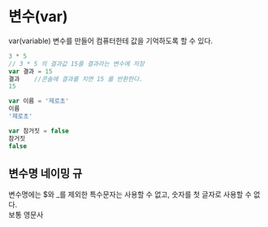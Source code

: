 # 변수\(var\)

var\(variable\) 변수를 만들어 컴퓨터한테 값을 기억하도록 할 수 있다.

```javascript
3 * 5
// 3 * 5 의 결과값 15를 결과라는 변수에 저장
var 결과 = 15
결과    //콘솔에 결과를 치면 15 를 반환한다.
15

var 이름 = '제로초'
이름
'제로초'

var 참거짓 = false
참거짓
false

```

## 변수명 네이밍 규

변수명에는 $와 \_를 제외한 특수문자는 사용할 수 없고, 숫자를 첫 글자로 사용할 수 없다.  
보통 영문사

